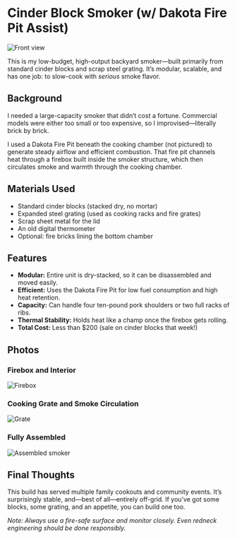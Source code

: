 # Cinder Block Smoker (w/ Dakota Fire Pit Assist)

![Front view](20230917_190032.jpg)

This is my low-budget, high-output backyard smoker—built primarily from standard cinder blocks and scrap steel grating. It’s modular, scalable, and has one job: to slow-cook with *serious* smoke flavor.

## Background

I needed a large-capacity smoker that didn’t cost a fortune. Commercial models were either too small or too expensive, so I improvised—literally brick by brick.

I used a Dakota Fire Pit beneath the cooking chamber (not pictured) to generate steady airflow and efficient combustion. That fire pit channels heat through a firebox built inside the smoker structure, which then circulates smoke and warmth through the cooking chamber.

## Materials Used

- Standard cinder blocks (stacked dry, no mortar)
- Expanded steel grating (used as cooking racks and fire grates)
- Scrap sheet metal for the lid
- An old digital thermometer
- Optional: fire bricks lining the bottom chamber

## Features

- **Modular:** Entire unit is dry-stacked, so it can be disassembled and moved easily.
- **Efficient:** Uses the Dakota Fire Pit for low fuel consumption and high heat retention.
- **Capacity:** Can handle four ten-pound pork shoulders or two full racks of ribs.
- **Thermal Stability:** Holds heat like a champ once the firebox gets rolling.
- **Total Cost:** Less than $200 (sale on cinder blocks that week!)

## Photos

### Firebox and Interior
![Firebox](20230919_170334.jpg)

### Cooking Grate and Smoke Circulation
![Grate](20230919_172216.jpg)

### Fully Assembled
![Assembled smoker](20230917_190032.jpg)

## Final Thoughts

This build has served multiple family cookouts and community events. It’s surprisingly stable, and—best of all—entirely off-grid. If you’ve got some blocks, some grating, and an appetite, you can build one too.

*Note: Always use a fire-safe surface and monitor closely. Even redneck engineering should be done responsibly.*
